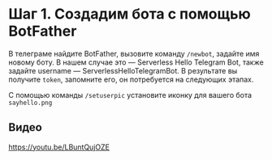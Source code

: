 # Шаг 1. Создадим бота с помощью BotFather

В телеграме найдите BotFather, вызовите команду `/newbot`, задайте имя новому боту. 
В нашем случае это — Serverless Hello Telegram Bot, также задайте username — ServerlessHelloTelegramBot. 
В результате вы получите `token`, запомните его, он потребуется на следующих этапах.

С помощью команды `/setuserpic` установите иконку для вашего бота `sayhello.png`

## Видео

https://youtu.be/LBuntQujOZE